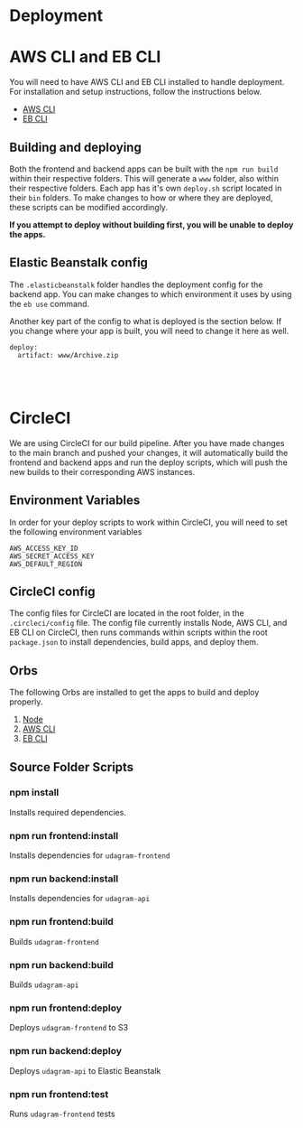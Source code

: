 # Deployment

# AWS CLI and EB CLI

You will need to have AWS CLI and EB CLI installed to handle deployment. For installation and setup instructions, follow the instructions below.

- [AWS CLI](https://docs.aws.amazon.com/cli/latest/userguide/install-cliv2.html)
- [EB CLI](https://docs.aws.amazon.com/elasticbeanstalk/latest/dg/eb-cli3.html)

## Building and deploying

Both the frontend and backend apps can be built with the `npm run build` within their respective folders. This will generate a `www` folder, also within their respective folders. Each app has it's own `deploy.sh` script located in their `bin` folders. To make changes to how or where they are deployed, these scripts can be modified accordingly.

**If you attempt to deploy without building first, you will be unable to deploy the apps.**

## Elastic Beanstalk config

The `.elasticbeanstalk` folder handles the deployment config for the backend app. You can make changes to which environment it uses by using the `eb use` command.

Another key part of the config to what is deployed is the section below. If you change where your app is built, you will need to change it here as well.

```
deploy:
  artifact: www/Archive.zip
```

\
&nbsp;

# CircleCI

We are using CircleCI for our build pipeline. After you have made changes to the main branch and pushed your changes, it will automatically build the frontend and backend apps and run the deploy scripts, which will push the new builds to their corresponding AWS instances.

## Environment Variables

In order for your deploy scripts to work within CircleCI, you will need to set the following environment variables

```
AWS_ACCESS_KEY_ID
AWS_SECRET_ACCESS_KEY
AWS_DEFAULT_REGION
```

## CircleCI config

The config files for CircleCI are located in the root folder, in the `.circleci/config` file. The config file currently installs Node, AWS CLI, and EB CLI on CircleCI, then runs commands within scripts within the root `package.json` to install dependencies, build apps, and deploy them.

## Orbs

The following Orbs are installed to get the apps to build and deploy properly.

1. [Node](https://circleci.com/developer/orbs/orb/circleci/node)
1. [AWS CLI](https://circleci.com/developer/orbs/orb/circleci/aws-cli)
1. [EB CLI](https://circleci.com/developer/orbs/orb/circleci/aws-elastic-beanstalk)

## Source Folder Scripts

### npm install

Installs required dependencies.

### npm run frontend:install

Installs dependencies for `udagram-frontend`

### npm run backend:install

Installs dependencies for `udagram-api`

### npm run frontend:build

Builds `udagram-frontend`

### npm run backend:build

Builds `udagram-api`

### npm run frontend:deploy

Deploys `udagram-frontend` to S3

### npm run backend:deploy

Deploys `udagram-api` to Elastic Beanstalk

### npm run frontend:test

Runs `udagram-frontend` tests
